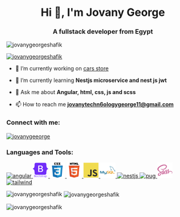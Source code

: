 <h1 align="center">Hi 👋, I'm Jovany George</h1>
<h3 align="center">A fullstack developer from Egypt</h3>

<p align="left"> <img src="https://komarev.com/ghpvc/?username=jovanygeorgeshafik&label=Profile%20views&color=0e75b6&style=flat" alt="jovanygeorgeshafik" /> </p>

<p align="left"> <a href="https://github.com/ryo-ma/github-profile-trophy"><img src="https://github-profile-trophy.vercel.app/?username=jovanygeorgeshafik" alt="jovanygeorgeshafik" /></a> </p>

- 🔭 I’m currently working on [cars store](https://github.com/JovanyGeorgeShafik/cars)

- 🌱 I’m currently learning **Nestjs microservice and nest js jwt**

- 💬 Ask me about **Angular, html, css, js and scss**

- 📫 How to reach me **jovanytechn6ologygeorge11@gmail.com**

<h3 align="left">Connect with me:</h3>
<p align="left">
<a href="https://fb.com/jovanygeeorge" target="blank"><img align="center" src="https://raw.githubusercontent.com/rahuldkjain/github-profile-readme-generator/master/src/images/icons/Social/facebook.svg" alt="jovanygeeorge" height="30" width="40" /></a>
</p>

<h3 align="left">Languages and Tools:</h3>
<p align="left"> <a href="https://angular.io" target="_blank" rel="noreferrer"> <img src="https://angular.io/assets/images/logos/angular/angular.svg" alt="angular" width="40" height="40"/> </a> <a href="https://getbootstrap.com" target="_blank" rel="noreferrer"> <img src="https://raw.githubusercontent.com/devicons/devicon/master/icons/bootstrap/bootstrap-plain-wordmark.svg" alt="bootstrap" width="40" height="40"/> </a> <a href="https://www.w3schools.com/css/" target="_blank" rel="noreferrer"> <img src="https://raw.githubusercontent.com/devicons/devicon/master/icons/css3/css3-original-wordmark.svg" alt="css3" width="40" height="40"/> </a> <a href="https://www.w3.org/html/" target="_blank" rel="noreferrer"> <img src="https://raw.githubusercontent.com/devicons/devicon/master/icons/html5/html5-original-wordmark.svg" alt="html5" width="40" height="40"/> </a> <a href="https://developer.mozilla.org/en-US/docs/Web/JavaScript" target="_blank" rel="noreferrer"> <img src="https://raw.githubusercontent.com/devicons/devicon/master/icons/javascript/javascript-original.svg" alt="javascript" width="40" height="40"/> </a> <a href="https://www.mysql.com/" target="_blank" rel="noreferrer"> <img src="https://raw.githubusercontent.com/devicons/devicon/master/icons/mysql/mysql-original-wordmark.svg" alt="mysql" width="40" height="40"/> </a> <a href="https://nestjs.com/" target="_blank" rel="noreferrer"> <img src="https://raw.githubusercontent.com/nimasfl/nestjs-icons/blob/master/nest-.svg" alt="nestjs" width="40" height="40"/> </a> <a href="https://pugjs.org" target="_blank" rel="noreferrer"> <img src="https://cdn.worldvectorlogo.com/logos/pug.svg" alt="pug" width="40" height="40"/> </a> <a href="https://sass-lang.com" target="_blank" rel="noreferrer"> <img src="https://raw.githubusercontent.com/devicons/devicon/master/icons/sass/sass-original.svg" alt="sass" width="40" height="40"/> </a> <a href="https://tailwindcss.com/" target="_blank" rel="noreferrer"> <img src="https://www.vectorlogo.zone/logos/tailwindcss/tailwindcss-icon.svg" alt="tailwind" width="40" height="40"/> </a> </p>

<p><img align="left" src="https://github-readme-stats.vercel.app/api/top-langs?username=jovanygeorgeshafik&show_icons=true&locale=en&layout=compact" alt="jovanygeorgeshafik" /></p>

<p>&nbsp;<img align="center" src="https://github-readme-stats.vercel.app/api?username=jovanygeorgeshafik&show_icons=true&locale=en" alt="jovanygeorgeshafik" /></p>

<p><img align="center" src="https://github-readme-streak-stats.herokuapp.com/?user=jovanygeorgeshafik&" alt="jovanygeorgeshafik" /></p>
